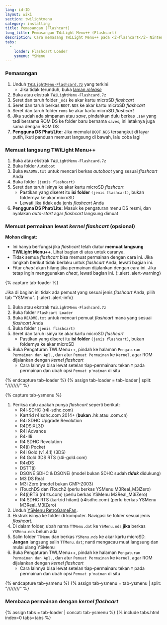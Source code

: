 ```yaml
---
lang: id-ID
layout: wiki
section: twilightmenu
category: installing
title: Pemasangan (Flashcart)
long_title: Pemasangan TWiLight Menu++ (Flashcart)
description: Cara memasang TWiLight Menu++ pada <i>flashcart</i> Nintendo DS
tabs:
  - 
    loader: Flashcart Loader
    ysmenu: YSMenu
---
```


### Pemasangan
1. Unduh [`TWiLightMenu-Flashcard.7z`](https://github.com/DS-Homebrew/TWiLightMenu/releases/latest/download/TWiLightMenu-Flashcard.7z) yang terkini
    - Jika tidak terunduh, buka [laman *release*](https://github.com/DS-Homebrew/TWiLightMenu/releases/latest)
1. Buka atau ekstrak `TWiLightMenu-Flashcard.7z`
1. Seret dan taruh folder `_nds` ke akar kartu microSD *flashcart*
1. Seret dan taruh berkas `BOOT.NDS` ke akar kartu microSD *flashcart*
1. Seret dan taruh folder `roms` ke akar kartu microSD *flashcart*
1. Jika sudah ada simpanan atau *save*, pindahkan dulu berkas `.sav` yang tadi bersama ROM DS ke folder baru bernama `saves`, ini letaknya juga sama dengan ROM DS
1. **Pengguna DS Phat/Lite:** Jika memulai `BOOT.NDS` tersangkut di layar putih, ikuti panduan memuat langsung di bawah, lalu coba lagi

### Memuat langsung TWiLight Menu++
1. Buka atau ekstrak `TWiLightMenu-Flashcard.7z`
1. Buka folder `Autoboot`
1. Buka `README.txt` untuk mencari berkas *autoboot* yang sesuai *flashcart* Anda
1. Buka folder `(jenis flashcart)`
1. Seret dan taruh isinya ke akar kartu microSD *flashcart*
    - Pastikan yang diseret itu **isi folder** `(jenis flashcart)`, bukan foldernya ke akar microSD
    - Lewati jika tidak ada jenis *flashcart* Anda
1. **Pengguna DS Phat/Lite:** Masuk ke pengaturan menu DS resmi, dan nyalakan *auto-start* agar *flashcart* langsung dimuat

### Memuat permainan lewat *kernel flashcart* (opsional)

**Mohon diingat:**
- Ini hanya berfungsi jika *flashcart* telah diatur **memuat langsung TWiLight Menu++**. Lihat bagian di atas untuk caranya.
- Tidak semua *flashcart* bisa memuat permainan dengan cara ini. Jika langkah berikut tidak berlaku untuk *flashcart* Anda, lewati bagian ini.
- Fitur *cheat* akan hilang jika permainan dijalankan dengan cara ini. Jika tetap ingin menggunakan *cheat*, lewati bagian ini.
{:.alert .alert-warning}

{% capture tab-loader %}

Jika di bagian ini tidak ada pemuat yang sesuai jenis *flashcart* Anda, pilih tab "YSMenu".
{:.alert .alert-info}

1. Buka atau ekstrak `TWiLightMenu-Flashcard.7z`
1. Buka folder `Flashcart Loader`
1. Buka `README.txt` untuk mencari pemuat *flashcart* mana yang sesuai *flashcart* Anda
1. Buka folder `(jenis flashcart)`
1. Seret dan taruh isinya ke akar kartu microSD *flashcart*
    - Pastikan yang diseret itu **isi folder** `(jenis flashcart)`, bukan foldernya ke akar microSD
1. Buka Pengaturan TWLMenu++, pindah ke halaman `Pengaturan Permainan dan Apl.`, dan atur `Pemuat Permainan` ke `Kernel`, agar ROM dijalankan dengan *kernel flashcart*
    - Cara lainnya bisa lewat setelan tiap-permainan: tekan `Y` pada permainan dan ubah opsi `Pemuat p'mainan` di situ

{% endcapture tab-loader %}
{% assign tab-loader = tab-loader | split: "////////" %}

{% capture tab-ysmenu %}

1. Periksa dulu apakah punya *flashcart* seperti berikut:
    - R4i-SDHC (r4i-sdhc.com)
    - Kartrid r4isdhc.com 2014+ (**bukan** .hk atau .com.cn)
    - R4i SDHC Upgrade Revolution
    - R4DSiXL3D
    - R4i Advance
    - R4-IIIi
    - R4 SDHC Revolution
    - R4(i) Pocket
    - R4i Gold (v1.4.1) (3DS)
    - R4 Gold 3DS RTS (r4i-gold.com)
    - R4xDS
    - DSTT(i)
    - DSONE SDHC & DSONEi (model bukan SDHC sudah ***tidak*** didukung)
    - M3 DS Real
    - M3i Zero (model bukan GMP-Z003)
    - iTouchDS dan iTouch2 (perlu berkas YSMenu M3Real_M3iZero)
    - R4(i)RTS (r4rts.com) (perlu berkas YSMenu M3Real_M3iZero)
    - R4 SDHC RTS (kartrid hitam) (r4isdhc.com) (perlu berkas YSMenu M3Real_M3iZero)
1. Unduh [YSMenu RetroGameFan](https://gbatemp.net/download/35737/).
1. Ekstrak isinya ke folder di komputer. Navigasi ke folder sesuai jenis *flashcart*.
1. Di dalam folder, ubah nama `TTMenu.dat` ke `YSMenu.nds` **jika** berkas `YSMenu.nds` belum ada
1. Salin folder `TTMenu` dan berkas `YSMenu.nds` ke akar kartu microSD. **Jangan** langsung salin `TTMenu.dat`; nanti mengacau muat langsung dan mulai ulang YSMenu
1. Buka Pengaturan TWLMenu++, pindah ke halaman `Pengaturan Permainan dan Apl.`, dan atur `Pemuat Permainan` ke `Kernel`, agar ROM dijalankan dengan *kernel flashcart*
    - Cara lainnya bisa lewat setelan tiap-permainan: tekan `Y` pada permainan dan ubah opsi `Pemuat p'mainan` di situ

{% endcapture tab-ysmenu %}
{% assign tab-ysmenu = tab-ysmenu | split: "////////" %}

### Membaca permainan dengan *kernel flashcart*
{% assign tabs = tab-loader | concat: tab-ysmenu %}
{% include tabs.html index=0 tabs=tabs %}
